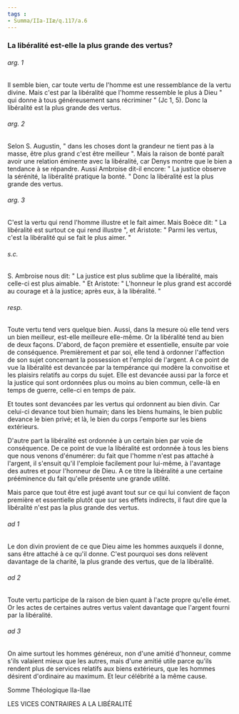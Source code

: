 ```yaml
---
tags : 
- Summa/IIa-IIæ/q.117/a.6
---
```


### La libéralité est-elle la plus grande des vertus?

###### arg. 1
Il semble bien, car toute vertu de l'homme est une ressemblance de la vertu divine. Mais c'est par la libéralité que l'homme ressemble le plus à Dieu " qui donne à tous généreusement sans récriminer " (Jc 1, 5). Donc la libéralité est la plus grande des vertus. 

###### arg. 2
Selon S. Augustin, " dans les choses dont la grandeur ne tient pas à la masse, être plus grand c'est être meilleur ". Mais la raison de bonté paraît avoir une relation éminente avec la libéralité, car Denys montre que le bien a tendance à se répandre. Aussi Ambroise dit-il encore: " La justice observe la sérénité, la libéralité pratique la bonté. " Donc la libéralité est la plus grande des vertus. 

###### arg. 3
C'est la vertu qui rend l'homme illustre et le fait aimer. Mais Boèce dit: " La libéralité est surtout ce qui rend illustre ", et Aristote: " Parmi les vertus, c'est la libéralité qui se fait le plus aimer. " 

###### s.c.
S. Ambroise nous dit: " La justice est plus sublime que la libéralité, mais celle-ci est plus aimable. " Et Aristote: " L'honneur le plus grand est accordé au courage et à la justice; après eux, à la libéralité. " 

###### resp.
Toute vertu tend vers quelque bien. Aussi, dans la mesure où elle tend vers un bien meilleur, est-elle meilleure elle-même. Or la libéralité tend au bien de deux façons. D'abord, de façon première et essentielle, ensuite par voie de conséquence. Premièrement et par soi, elle tend à ordonner l'affection de son sujet concernant la possession et l'emploi de l'argent. A ce point de vue la libéralité est devancée par la tempérance qui modère la convoitise et les plaisirs relatifs au corps du sujet. Elle est devancée aussi par la force et la justice qui sont ordonnées plus ou moins au bien commun, celle-là en temps de guerre, celle-ci en temps de paix. 

Et toutes sont devancées par les vertus qui ordonnent au bien divin. Car celui-ci devance tout bien humain; dans les biens humains, le bien public devance le bien privé; et là, le bien du corps l'emporte sur les biens extérieurs. 

D'autre part la libéralité est ordonnée à un certain bien par voie de conséquence. De ce point de vue la libéralité est ordonnée à tous les biens que nous venons d'énumérer: du fait que l'homme n'est pas attaché à l'argent, il s'ensuit qu'il l'emploie facilement pour lui-même, à l'avantage des autres et pour l'honneur de Dieu. A ce titre la libéralité a une certaine prééminence du fait qu'elle présente une grande utilité. 

Mais parce que tout être est jugé avant tout sur ce qui lui convient de façon première et essentielle plutôt que sur ses effets indirects, il faut dire que la libéralité n'est pas la plus grande des vertus. 

###### ad 1
Le don divin provient de ce que Dieu aime les hommes auxquels il donne, sans être attaché à ce qu'il donne. C'est pourquoi ses dons relèvent davantage de la charité, la plus grande des vertus, que de la libéralité. 

###### ad 2
Toute vertu participe de la raison de bien quant à l'acte propre qu'elle émet. Or les actes de certaines autres vertus valent davantage que l'argent fourni par la libéralité. 

###### ad 3
On aime surtout les hommes généreux, non d'une amitié d'honneur, comme s'ils valaient mieux que les autres, mais d'une amitié utile parce qu'ils rendent plus de services relatifs aux biens extérieurs, que les hommes désirent d'ordinaire au maximum. Et leur célébrité a la même cause. 

Somme Théologique IIa-IIae 

LES VICES CONTRAIRES A LA LIBÉRALITÉ

